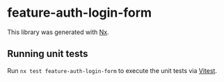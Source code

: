 # feature-auth-login-form

This library was generated with [Nx](https://nx.dev).

## Running unit tests

Run `nx test feature-auth-login-form` to execute the unit tests via [Vitest](https://vitest.dev/).
